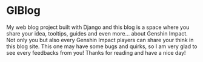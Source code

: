 # GIBlog
My web blog project built with Django and this blog is a space where you share your idea, tooltips, guides and even more... about Genshin Impact. Not only you but also every Genshin Impact players can share your think in this blog site. This one may have some bugs and quirks, so I am very glad to see every feedbacks from you!
Thanks for reading and have a nice day!
